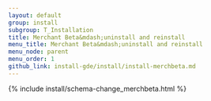 ```yaml
---
layout: default 
group: install 
subgroup: T_Installation
title: Merchant Beta&mdash;uninstall and reinstall
menu_title: Merchant Beta&mdash;uninstall and reinstall
menu_node: parent
menu_order: 1
github_link: install-gde/install/install-merchbeta.md
---
```


{% include install/schema-change_merchbeta.html %}

